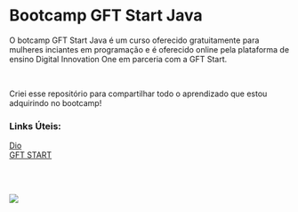 # Bootcamp GFT Start Java 

 O botcamp GFT Start Java é um curso oferecido gratuitamente para mulheres inciantes em programação e é oferecido online pela plataforma de ensino Digital Innovation One em parceria com a GFT Start. 

<br>

 Criei esse repositório para compartilhar todo o aprendizado que estou adquirindo no bootcamp! 
<br>

### **Links** **Úteis**:

[Dio](https://web.dio.me/home)
<br>
[GFT START](https://www.gft.com/br/pt)

<br>
<br>

![](https://hermes.digitalinnovation.one/tracks/84b3149d-757f-4d2b-8f4a-a1d6d3729595.png)